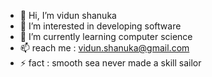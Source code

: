 - 👋 Hi, I’m vidun shanuka
- 👀 I’m interested in developing software
- 🌱 I’m currently learning computer science
- 📫 reach me : vidun.shanuka@gmail.com 
- ⚡ fact     : smooth sea never made a skill sailor
